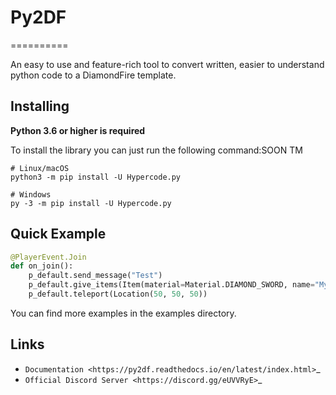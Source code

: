 # Py2DF
==========

An easy to use and feature-rich tool to convert written, easier to understand python code to a DiamondFire template.

Installing
----------

**Python 3.6 or higher is required**

To install the library you can just run the following command:SOON TM


    # Linux/macOS
    python3 -m pip install -U Hypercode.py

    # Windows
    py -3 -m pip install -U Hypercode.py


Quick Example
--------------
```py
@PlayerEvent.Join
def on_join():
    p_default.send_message("Test")
    p_default.give_items(Item(material=Material.DIAMOND_SWORD, name="My Sword", lore=["My custom sword"]))
    p_default.teleport(Location(50, 50, 50))
```
        

You can find more examples in the examples directory.

Links
------

- `Documentation <https://py2df.readthedocs.io/en/latest/index.html>`_
- `Official Discord Server <https://discord.gg/eUVVRyE>`_
